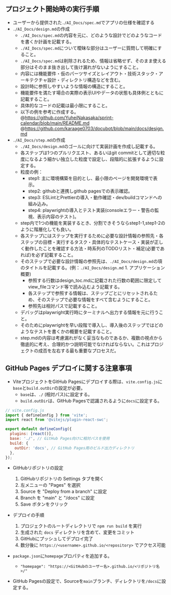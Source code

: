 ## プロジェクト開始時の実行手順

- ユーザーから提供された`./AI_Docs/spec.md`でアプリの仕様を確認する
- `./AI_Docs/design.md`の作成
  - `./AI_Docs/spec.md`の内容を元に、どのような設計でどのようなコードを書くか計画を記載する。
  - `./AI_Docs/spec.md`について曖昧な部分はユーザーに質問して明確にすること。
  - `./AI_Docs/spec.md`は削除されるため、情報は省略せず、そのまま使える部分はそのまま抜き出して抜け漏れがないようにすること。
  - 内容には機能要件・仮のパーツサイズとレイアウト・技術スタック・アーキテクチャ設計・ディレクトリ構造などを含む。
  - 設計時に参照しやすいような情報の構造にすること。
  - 機能要件を満たす場合の実際の表示UIやデータの状態も具体例とともに記載すること。
  - 具体的なコードの記載は最小限にすること。
  - 以下の例を参考に作成する。
    @https://github.com/YuheiNakasaka/sprint-calendar/blob/main/README.md
    @https://github.com/karaage0703/docubot/blob/main/docs/design.md
- `./AI_Docs/step.md`の作成
  - `./AI_Docs/design.md`のゴールに向けて実装計画を作成し記載する。
  - 各ステップは1つのプルリクエスト、あるいはgit commitとして適切な粒度になるよう細かい独立した粒度で設定し、段階的に拡張するように設定する。
  - 粒度の例：
    - step1: 主に環境構築を目的とし、最小限のページを開発環境で表示。
    - step2: githubと連携しgithub pagesでの表示確認。
    - step3: ESLintとPrettierの導入・動作確認・dev/buildコマンドへの組み込み。
    - step4: playwrightの導入とテスト実装(consoleエラー・警告の監視、表示内容のテスト)。
  - step内で1つの機能を実装するとき、分割できそうならstep1-1,step1-2のように階層化しても良い。
  - 各ステップにはステップを実行するために必要な設計情報の参照先・各ステップの目標・実行するタスク・具体的なテストケース・実装が正しく動作したことを確認する方法・時系列のTODOリスト・補足(必要であれば)を必ず記載すること。
  - そのステップで必要な設計情報の参照先は、`./AI_Docs/design.md`の項のタイトルを記載する。(例：`./AI_Docs/design.md` 1. アプリケーション概要)
    - 参照する行数はdesign_toc.mdに記載された行数の範囲に限定してview_fileコマンド等で読み込むよう記載する。
    - 各ステップで参照する情報は、ステップごとにリセットされるため、そのステップで必要な情報をすべて含むようにすること。
    - 参照先は相対パスで記載すること。
  - デバッグはplaywright実行時にターミナルへ出力する情報を元に行うこと。
  - そのためにplaywrightを早い段階で導入し、導入後のステップではどのようなテストを書くかの概要を記載すること。
  - step.mdの内容は考慮漏れがなく妥当なものであるか、複数の視点から徹底的に考え、合理的かつ説明可能でなければならない。これはプロジェクトの成否を左右する最も重要なプロセスだ。

## GitHub Pages デプロイに関する注意事項

- ViteプロジェクトをGitHub Pagesにデプロイする際は、`vite.config.js`に`base`と`build.outDir`の設定が必要。
  - `base`は、`./` (相対パス)に設定する。
  - `build.outDir`は、GitHub Pagesで認識されるように`docs`に設定する。

```javascript
// vite.config.js
import { defineConfig } from 'vite';
import react from '@vitejs/plugin-react-swc';

export default defineConfig({
  plugins: [react()],
  base: './', // GitHub Pages向けに相対パスを使用
  build: {
    outDir: 'docs', // GitHub Pages用のビルド出力ディレクトリ
  },
});
```

- GitHubリポジトリの設定

  1. GitHubリポジトリの Settings タブを開く
  2. 左メニューの "Pages" を選択
  3. Source を "Deploy from a branch" に設定
  4. Branch を "main" と "/docs" に設定
  5. Save ボタンをクリック

- デプロイの手順

  1. プロジェクトのルートディレクトリで `npm run build` を実行
  2. 生成された `docs` ディレクトリを含めて、変更をコミット
  3. GitHubにプッシュしてデプロイ完了
  4. 数分後に `https://<username>.github.io/<repository>` でアクセス可能

- `package.json`に`homepage`プロパティを追加する。
  - `"homepage": "https://<GitHubのユーザー名>.github.io/<リポジトリ名>/"`
- GitHub Pagesの設定で、Sourceを`main`ブランチ、ディレクトリを`/docs`に設定する。
